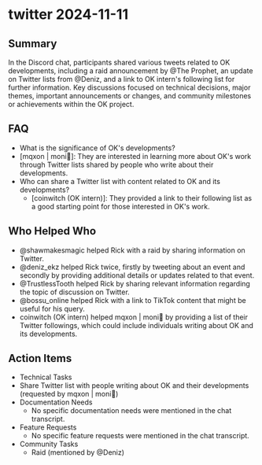 # twitter 2024-11-11

## Summary
 In the Discord chat, participants shared various tweets related to OK developments, including a raid announcement by @The Prophet, an update on Twitter lists from @Deniz, and a link to OK intern's following list for further information. Key discussions focused on technical decisions, major themes, important announcements or changes, and community milestones or achievements within the OK project.

## FAQ
 - What is the significance of OK's developments?
  - [mqxon | moni🧙]: They are interested in learning more about OK's work through Twitter lists shared by people who write about their developments.
- Who can share a Twitter list with content related to OK and its developments?
  - [coinwitch (OK intern)]: They provided a link to their following list as a good starting point for those interested in OK's work.

## Who Helped Who
 - @shawmakesmagic helped Rick with a raid by sharing information on Twitter.
- @deniz_ekz helped Rick twice, firstly by tweeting about an event and secondly by providing additional details or updates related to that event.
- @TrustlessTooth helped Rick by sharing relevant information regarding the topic of discussion on Twitter.
- @bossu_online helped Rick with a link to TikTok content that might be useful for his query.
- coinwitch (OK intern) helped mqxon | moni🧙 by providing a list of their Twitter followings, which could include individuals writing about OK and its developments.

## Action Items
 - Technical Tasks
  - Share Twitter list with people writing about OK and their developments (requested by mqxon | moni🧙)
- Documentation Needs
  - No specific documentation needs were mentioned in the chat transcript.
- Feature Requests
  - No specific feature requests were mentioned in the chat transcript.
- Community Tasks
  - Raid (mentioned by @Deniz)

